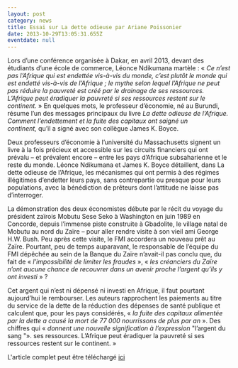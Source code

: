 ```yaml
---
layout: post
category: news
title: Essai sur La dette odieuse par Ariane Poissonier
date: 2013-10-29T13:05:31.655Z
eventdate: null
---
```

Lors d’une conférence organisée à Dakar, en avril 2013, devant des étudiants d’une école de commerce, Léonce Ndikumana martèle : « *Ce n’est pas l’Afrique qui est endettée vis-à-vis du monde, c’est plutôt le monde qui est endetté vis-à-vis de l’Afrique ; le mythe selon lequel l’Afrique ne peut pas réduire la pauvreté est créé par le drainage de ses ressources. L’Afrique peut éradiquer la pauvreté si ses ressources restent sur le continent.* » En quelques mots, le professeur d’économie, né au Burundi, résume l’un des messages principaux du livre *La dette odieuse de l’Afrique. Comment l’endettement et la fuite des capitaux ont saigné un continent,* qu’il a signé avec son collègue James K. Boyce.

Deux professeurs d’économie à l’université du Massachusetts signent un livre à la fois précieux et accessible sur les circuits financiers qui ont prévalu – et prévalent encore – entre les pays d’Afrique subsaharienne et le reste du monde. Léonce Ndikumana et James K. Boyce détaillent, dans La dette odieuse de l’Afrique, les mécanismes qui ont permis à des régimes illégitimes d’endetter leurs pays, sans contrepartie ou presque pour leurs populations, avec la bénédiction de prêteurs dont l’attitude ne laisse pas d’interroger.

La démonstration des deux économistes débute par le récit du voyage du président zaïrois Mobutu Sese Seko à Washington en juin 1989 en Concorde, depuis l’immense piste construite à Gbadolite, le village natal de Mobutu au nord du Zaïre – pour aller rendre visite à son vieil ami George H.W. Bush. Peu après cette visite, le FMI accordera un nouveau prêt au Zaïre. Pourtant, peu de temps auparavant, le responsable de l’équipe du FMI dépêchée au sein de la Banque du Zaïre n’avait-il pas conclu que, du fait de « *l’impossibilité de limiter les fraudes* », « *les créanciers du Zaïre n’ont aucune chance de recouvrer dans un avenir proche l’argent qu’ils y ont investi* » ?

Cet argent qui n’est ni dépensé ni investi en Afrique, il faut pourtant aujourd’hui le rembourser. Les auteurs rapprochent les paiements au titre du service de la dette de la réduction des dépenses de santé publique et calculent que, pour les pays considérés, « *la fuite des capitaux alimentée par la dette a causé la mort de 77 000 nourrissons de plus par an* ». Des chiffres qui « *donnent une nouvelle signification à l’expression* "l’argent du sang "». ses ressources. L’Afrique peut éradiquer la pauvreté si ses ressources restent sur le continent. » 

L'article complet peut être téléchargé [ici](http://www.rfi.fr/mfi/20131029-vous-avez-dit-dette-odieuse-afrique "essai")